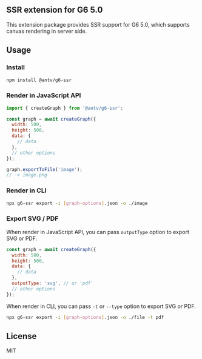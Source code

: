 ## SSR extension for G6 5.0

This extension package provides SSR support for G6 5.0, which supports canvas rendering in server side.

## Usage

### Install

```bash
npm install @antv/g6-ssr
```

### Render in JavaScript API

```js
import { createGraph } from '@antv/g6-ssr';

const graph = await createGraph({
  width: 500,
  height: 500,
  data: {
    // data
  },
  // other options
});

graph.exportToFile('image');
// -> image.png
```

### Render in CLI

```bash
npx g6-ssr export -i [graph-options].json -o ./image
```

### Export SVG / PDF

When render in JavaScript API, you can pass `outputType` option to export SVG or PDF.

```js
const graph = await createGraph({
  width: 500,
  height: 500,
  data: {
    // data
  },
  outputType: 'svg', // or 'pdf'
  // other options
});
```

When render in CLI, you can pass `-t` or `--type` option to export SVG or PDF.

```bash
npx g6-ssr export -i [graph-options].json -o ./file -t pdf
```

## License

MIT
